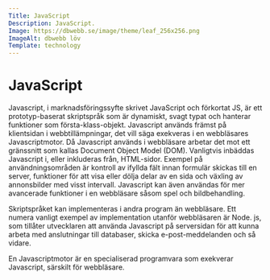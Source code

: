 ```yaml
---
Title: JavaScript
Description: JavaScript.
Image: https://dbwebb.se/image/theme/leaf_256x256.png
ImageAlt: dbwebb löv
Template: technology
---
```


JavaScript
==========================

Javascript, i marknadsföringssyfte skrivet JavaScript och förkortat JS, är ett prototyp-baserat skriptspråk som är dynamiskt, svagt 
typat och hanterar funktioner som första-klass-objekt. Javascript används främst på klientsidan i webbtillämpningar, det vill säga 
exekveras i en webbläsares Javascriptmotor. Då Javascript används i webbläsare arbetar det mot ett gränssnitt som kallas Document 
Object Model (DOM). Vanligtvis inbäddas Javascript i, eller inkluderas från, HTML-sidor. Exempel på användningsområden är kontroll av 
ifyllda fält innan formulär skickas till en server, funktioner för att visa eller dölja delar av en sida och växling av annonsbilder 
med visst intervall. Javascript kan även användas för mer avancerade funktioner i en webbläsare såsom spel och bildbehandling.

Skriptspråket kan implementeras i andra program än webbläsare. Ett numera vanligt exempel av implementation utanför webbläsaren är Node.
js, som tillåter utvecklaren att använda Javascript på serversidan för att kunna arbeta med anslutningar till databaser, skicka 
e-post-meddelanden och så vidare.

En Javascriptmotor är en specialiserad programvara som exekverar Javascript, särskilt för webbläsare.
